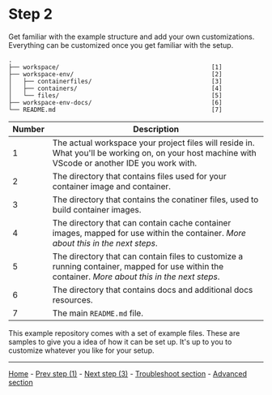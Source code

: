 # Step 2

Get familiar with the example structure and add your own customizations.
Everything can be customized once you get familiar with the setup.

```text
.
├── workspace/                                          [1]
├── workspace-env/                                      [2]
│   ├── containerfiles/                                 [3]
│   ├── containers/                                     [4]
│   └── files/                                          [5]
├── workspace-env-docs/                                 [6]
└── README.md                                           [7]
```

| Number | Description |
|--------|-------------|
| 1 | The actual workspace your project files will reside in. What you'll be working on, on your host machine with VScode or another IDE you work with. |
| 2 | The directory that contains files used for your container image and container. |
| 3 | The directory that contains the conatiner files, used to build container images. |
| 4 | The directory that can contain cache container images, mapped for use within the container. *More about this in the next steps*. |
| 5 | The directory that can contain files to customize a running container, mapped for use within the container. *More about this in the next steps*. |
| 6 | The directory that contains docs and additional docs resources. |
| 7 | The main `README.md` file. |

This example repository comes with a set of example files. These are samples to 
give you a idea of how it can be set up. It's up to you to customize whatever
you like for your setup.

---

[Home](../README.md) - [Prev step (1)](usage-step1.md) - [Next step (3)](usage-step3.md) - [Troubleshoot section](troubleshoot.md) - [Advanced section](advanced.md)